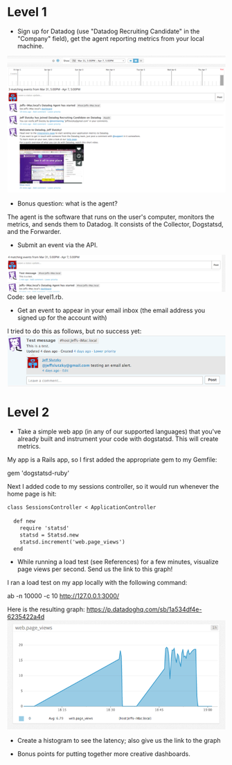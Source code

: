 # Level 1

* Sign up for Datadog (use "Datadog Recruiting Candidate" in the "Company" field), get the agent reporting metrics from your local machine.
<img src="img/1-1.png">

* Bonus question: what is the agent?

The agent is the software that runs on the user's computer, monitors the metrics, and sends them to Datadog. It consists of the Collector, Dogstatsd, and the Forwarder.

* Submit an event via the API.

<img src="img/1-2.png">
Code: see level1.rb.

* Get an event to appear in your email inbox (the email address you signed up for the account with)

I tried to do this as follows, but no success yet:
<img src="img/1-4.png">


# Level 2

* Take a simple web app (in any of our supported languages) that you've already built and instrument your code with dogstatsd. This will create metrics.

My app is a Rails app, so I first added the appropriate gem to my Gemfile:

gem 'dogstatsd-ruby'

Next I added code to my sessions controller, so it would run whenever the home page is hit:

    class SessionsController < ApplicationController

      def new
        require 'statsd'
        statsd = Statsd.new
        statsd.increment('web.page_views')
      end



* While running a load test (see References) for a few minutes, visualize page views per second. Send us the link to this graph!

I ran a load test on my app locally with the following command:

ab -n 10000 -c 10 http://127.0.0.1:3000/

Here is the resulting graph: https://p.datadoghq.com/sb/1a534df4e-6235422a4d
<img src="img/1-3.png">

* Create a histogram to see the latency; also give us the link to the graph

* Bonus points for putting together more creative dashboards.
